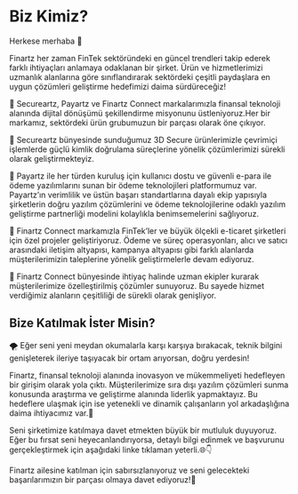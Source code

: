 # Biz Kimiz?

Herkese merhaba  👋

Finartz her zaman FinTek sektöründeki en güncel trendleri takip ederek farklı ihtiyaçları anlamaya odaklanan bir şirket.
Ürün ve hizmetlerimizi uzmanlık alanlarına göre sınıflandırarak sektördeki çeşitli paydaşlara en uygun çözümleri geliştirme hedefimizi daima sürdüreceğiz!

🎯   Secureartz, Payartz ve Finartz Connect markalarımızla finansal teknoloji alanında dijital dönüşümü şekillendirme misyonunu üstleniyoruz.Her bir markamız, sektördeki ürün grubumuzun bir parçası olarak öne çıkıyor. 

🚀   Secureartz bünyesinde sunduğumuz 3D Secure ürünlerimizle çevrimiçi işlemlerde güçlü kimlik doğrulama süreçlerine yönelik çözümlerimizi sürekli olarak geliştirmekteyiz.

🚀   Payartz ile her türden kuruluş için kullanıcı dostu ve güvenli e-para ile ödeme yazılımlarını sunan bir ödeme teknolojileri platformumuz var. Payartz’ın verimlilik ve üstün başarı standartlarına dayalı ekip yapısıyla şirketlerin doğru yazılım çözümlerini ve ödeme teknolojilerine odaklı yazılım geliştirme partnerliği modelini kolaylıkla benimsemelerini sağlıyoruz.  

🚀   Finartz Connect markamızla FinTek’ler ve büyük ölçekli e-ticaret şirketleri için özel projeler geliştiriyoruz. Ödeme ve süreç operasyonları, alıcı ve satıcı arasındaki iletişim altyapısı, kampanya altyapısı gibi farklı alanlarda müşterilerimizin taleplerine yönelik geliştirmelerle devam ediyoruz. 

👫   Finartz Connect bünyesinde ihtiyaç halinde uzman ekipler kurarak müşterilerimize özelleştirilmiş çözümler sunuyoruz. Bu sayede hizmet verdiğimiz alanların çeşitliliği de sürekli olarak genişliyor.

## Bize Katılmak İster Misin?

🌪️ Eğer seni yeni meydan okumalarla karşı karşıya bırakacak, teknik bilgini genişleterek ileriye taşıyacak bir ortam arıyorsan, doğru yerdesin!

Finartz, finansal teknoloji alanında inovasyon ve mükemmeliyeti hedefleyen bir girişim olarak yola çıktı. Müşterilerimize sıra dışı yazılım çözümleri sunma konusunda araştırma ve geliştirme alanında liderlik yapmaktayız. Bu hedeflere ulaşmak için ise yetenekli ve dinamik çalışanların yol arkadaşlığına daima ihtiyacımız var.🙌

Seni şirketimize katılmaya davet etmekten büyük bir mutluluk duyuyoruz. Eğer bu fırsat seni heyecanlandırıyorsa, detaylı bilgi edinmek ve başvurunu gerçekleştirmek için aşağıdaki linke tıklaman yeterli.🌐👇

Finartz ailesine katılman için sabırsızlanıyoruz ve seni gelecekteki başarılarımızın bir parçası olmaya davet ediyoruz!💫






